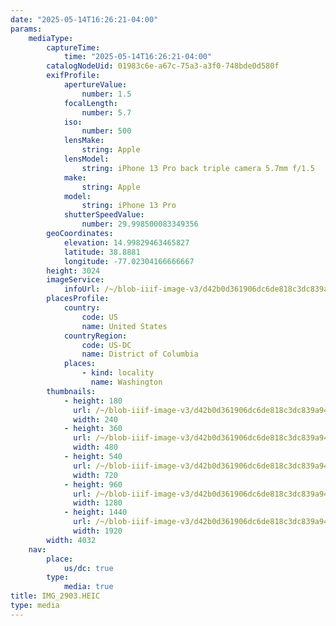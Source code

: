 ```yaml
---
date: "2025-05-14T16:26:21-04:00"
params:
    mediaType:
        captureTime:
            time: "2025-05-14T16:26:21-04:00"
        catalogNodeUid: 01983c6e-a67c-75a3-a3f0-748bde0d580f
        exifProfile:
            apertureValue:
                number: 1.5
            focalLength:
                number: 5.7
            iso:
                number: 500
            lensMake:
                string: Apple
            lensModel:
                string: iPhone 13 Pro back triple camera 5.7mm f/1.5
            make:
                string: Apple
            model:
                string: iPhone 13 Pro
            shutterSpeedValue:
                number: 29.998500083349356
        geoCoordinates:
            elevation: 14.99829463465827
            latitude: 38.8881
            longitude: -77.02304166666667
        height: 3024
        imageService:
            infoUrl: /~/blob-iiif-image-v3/d42b0d361906dc6de818c3dc839a940657a50c564275681353c8433f0400ce4c/info.json
        placesProfile:
            country:
                code: US
                name: United States
            countryRegion:
                code: US-DC
                name: District of Columbia
            places:
                - kind: locality
                  name: Washington
        thumbnails:
            - height: 180
              url: /~/blob-iiif-image-v3/d42b0d361906dc6de818c3dc839a940657a50c564275681353c8433f0400ce4c/full/240%2C180/0/default.jpg
              width: 240
            - height: 360
              url: /~/blob-iiif-image-v3/d42b0d361906dc6de818c3dc839a940657a50c564275681353c8433f0400ce4c/full/480%2C360/0/default.jpg
              width: 480
            - height: 540
              url: /~/blob-iiif-image-v3/d42b0d361906dc6de818c3dc839a940657a50c564275681353c8433f0400ce4c/full/720%2C540/0/default.jpg
              width: 720
            - height: 960
              url: /~/blob-iiif-image-v3/d42b0d361906dc6de818c3dc839a940657a50c564275681353c8433f0400ce4c/full/1280%2C960/0/default.jpg
              width: 1280
            - height: 1440
              url: /~/blob-iiif-image-v3/d42b0d361906dc6de818c3dc839a940657a50c564275681353c8433f0400ce4c/full/1920%2C1440/0/default.jpg
              width: 1920
        width: 4032
    nav:
        place:
            us/dc: true
        type:
            media: true
title: IMG_2903.HEIC
type: media
---
```

